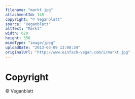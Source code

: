 ```yaml
---
filename: "markt.jpg"
attachmentId: 145
copyright: "© Veganblatt"
source: "Veganblatt"
altText: "Markt"
width: 620
height: 356
mimeType: "image/jpeg"
uploadDate: "2013-03-09 13:08:34"
originalUrl: "http://www.einfach-vegan.com/i/markt.jpg"
---
```


# Copyright

© Veganblatt
